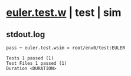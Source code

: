 # [euler.test.w](../../../../../../examples/tests/sdk_tests/math/euler.test.w) | test | sim

## stdout.log
```log
pass ─ euler.test.wsim » root/env0/test:EULER
 
Tests 1 passed (1)
Test Files 1 passed (1)
Duration <DURATION>
```

